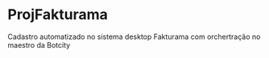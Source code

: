 # ProjFakturama

Cadastro automatizado no sistema desktop Fakturama com orchertração no maestro da Botcity

